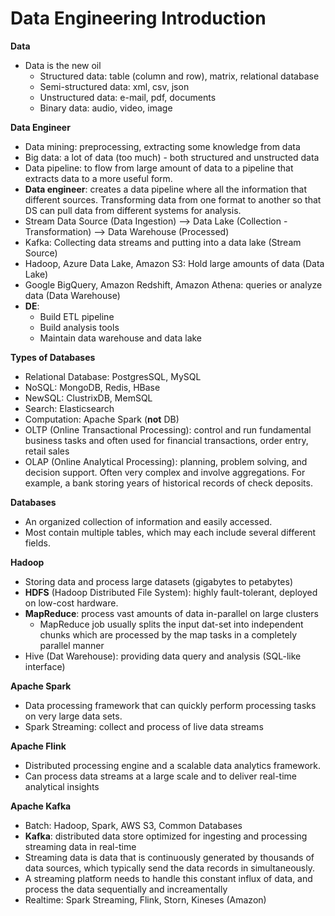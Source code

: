 # Data Engineering Introduction
**Data**
- Data is the new oil
    - Structured data: table (column and row), matrix, relational database
    - Semi-structured data: xml, csv, json
    - Unstructured data: e-mail, pdf, documents
    - Binary data: audio, video, image

**Data Engineer**
- Data mining: preprocessing, extracting some knowledge from data
- Big data: a lot of data (too much) - both structured and unstructed data
- Data pipeline: to flow from large amount of data to a pipeline that extracts data to a more useful form.
- __Data engineer__: creates a data pipeline where all the information that different sources. Transforming data from one format to another so that DS can pull data from different systems for analysis.
- Stream Data Source (Data Ingestion) --> Data Lake (Collection - Transformation) --> Data Warehouse (Processed)
- Kafka: Collecting data streams and putting into a data lake (Stream Source)
- Hadoop, Azure Data Lake, Amazon S3: Hold large amounts of data (Data Lake)
- Google BigQuery, Amazon Redshift, Amazon Athena: queries or analyze data (Data Warehouse)
- __DE__:
    - Build ETL pipeline
    - Build analysis tools
    - Maintain data warehouse and data lake

**Types of Databases**
- Relational Database: PostgresSQL, MySQL
- NoSQL: MongoDB, Redis, HBase
- NewSQL: ClustrixDB, MemSQL
- Search: Elasticsearch
- Computation: Apache Spark (__not__ DB)
- OLTP (Online Transactional Processing): control and run fundamental business tasks
and often used for financial transactions, order entry, retail sales
- OLAP (Online Analytical Processing): planning, problem solving, and decision
support. Often very complex and involve aggregations. For example, a bank storing
years of historical records of check deposits.

**Databases**
- An organized collection of information and easily accessed.
- Most contain multiple tables, which may each include several different fields.

**Hadoop**
- Storing data and process large datasets (gigabytes to petabytes)
- __HDFS__ (Hadoop Distributed File System): highly fault-tolerant, deployed on
low-cost hardware.
- __MapReduce__: process vast amounts of data in-parallel on large clusters
    - MapReduce job usually splits the input dat-set into independent chunks which are processed by the map tasks in a completely parallel manner
- Hive (Dat Warehouse): providing data query and analysis (SQL-like interface)

**Apache Spark**
- Data processing framework that can quickly perform processing tasks on very large data sets.
- Spark Streaming: collect and process of live data streams

**Apache Flink**
- Distributed processing engine and a scalable data analytics framework.
- Can process data streams at a large scale and to deliver real-time analytical insights

**Apache Kafka**
- Batch: Hadoop, Spark, AWS S3, Common Databases
- __Kafka__: distributed data store optimized for ingesting and processing streaming data in real-time
- Streaming data is data that is continuously generated by thousands of data sources, which typically send the data records in simultaneously.
- A streaming platform needs to handle this constant influx of data, and process the data sequentially and increamentally
- Realtime: Spark Streaming, Flink, Storn, Kineses (Amazon)